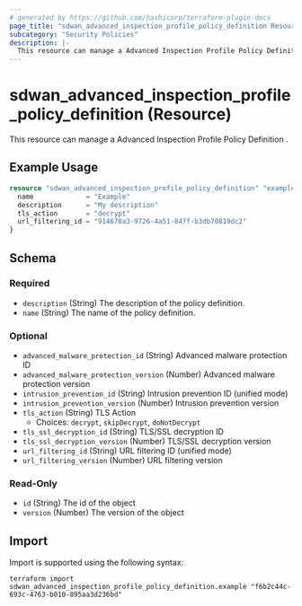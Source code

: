 ```yaml
---
# generated by https://github.com/hashicorp/terraform-plugin-docs
page_title: "sdwan_advanced_inspection_profile_policy_definition Resource - terraform-provider-sdwan"
subcategory: "Security Policies"
description: |-
  This resource can manage a Advanced Inspection Profile Policy Definition .
---
```


# sdwan_advanced_inspection_profile_policy_definition (Resource)

This resource can manage a Advanced Inspection Profile Policy Definition .

## Example Usage

```terraform
resource "sdwan_advanced_inspection_profile_policy_definition" "example" {
  name             = "Example"
  description      = "My description"
  tls_action       = "decrypt"
  url_filtering_id = "914670a3-9726-4a51-847f-b3db70819dc2"
}
```

<!-- schema generated by tfplugindocs -->
## Schema

### Required

- `description` (String) The description of the policy definition.
- `name` (String) The name of the policy definition.

### Optional

- `advanced_malware_protection_id` (String) Advanced malware protection ID
- `advanced_malware_protection_version` (Number) Advanced malware protection version
- `intrusion_prevention_id` (String) Intrusion prevention ID (unified mode)
- `intrusion_prevention_version` (Number) Intrusion prevention version
- `tls_action` (String) TLS Action
  - Choices: `decrypt`, `skipDecrypt`, `doNotDecrypt`
- `tls_ssl_decryption_id` (String) TLS/SSL decryption ID
- `tls_ssl_decryption_version` (Number) TLS/SSL decryption version
- `url_filtering_id` (String) URL filtering ID (unified mode)
- `url_filtering_version` (Number) URL filtering version

### Read-Only

- `id` (String) The id of the object
- `version` (Number) The version of the object

## Import

Import is supported using the following syntax:

```shell
terraform import sdwan_advanced_inspection_profile_policy_definition.example "f6b2c44c-693c-4763-b010-895aa3d236bd"
```
